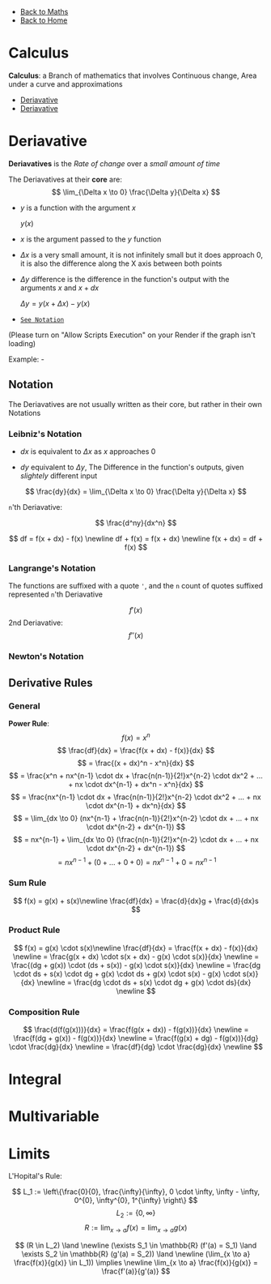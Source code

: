 
- [Back to Maths](./maths.md)
- [Back to Home](../../README.md)

# Calculus

**Calculus**: a Branch of mathematics that involves Continuous change, Area under a curve and approximations

- [Deriavative](#deriavative)
- [Deriavative](#deriavative)

# Deriavative

**Deriavatives** is the *Rate of change* over a *small amount of time*

The Deriavatives at their **core** are:
$$
\lim_{\Delta x \to 0} \frac{\Delta y}{\Delta x}
$$

- $y$ is a function with the argument $x$

    $y(x)$

- $x$ is the argument passed to the $y$ function

- $\Delta x$ is a very small amount, it is not infinitely small but it does approach 0, it is also the difference along the X axis between both points
- $\Delta y$ difference is the difference in the function's output with the arguments $x$ and $x + dx$
    
    $\Delta y = y(x + \Delta x) - y(x)$

- [`See Notation`](#notation)

(Please turn on "Allow Scripts Execution" on your Render if the graph isn't loading)

Example: -

<script>
    document.write("Hello, World");
</script>
<script src="https://cdn.jsdelivr.net/npm/function-plot@1/dist/function-plot.min.js"></script>

<div id="quadratic"></div>

<script>
    const quadratic = functionPlot({
        target: '#quadratic',
        width: 600,
        height: 400,
        grid: true,
        data: [
            {
                fn: 'x^2',
                color: "Dodgerblue",
                derivative: {
                    fn: `2*x`,
                    updateOnMouseMove: true   
                }
            }
        ]
    });
</script>

## Notation

The Deriavatives are not usually written as their core, but rather in their own Notations

### Leibniz's Notation

- $dx$ is equivalent to $\Delta x$ as $x$ approaches $0$

- $dy$ equivalent to $\Delta y$, The Difference in the function's outputs, given *slightely* different input

$$
\frac{dy}{dx} = \lim_{\Delta x \to 0} \frac{\Delta y}{\Delta x}
$$

`n`'th Deriavative:

$$
\frac{d^ny}{dx^n}
$$

$$
df = f(x + dx) - f(x) \newline
df + f(x) = f(x + dx) \newline
f(x + dx) = df + f(x)
$$

### Langrange's Notation

The functions are suffixed with a quote `'`, and the `n` count of quotes suffixed represented `n`'th Deriavative

$$
f'(x)
$$
2nd Deriavative:
$$
f''(x)
$$

### Newton's Notation


## Derivative Rules

### General


**Power Rule**:
$$
f(x) = x^n
$$
$$
\frac{df}{dx} = \frac{f(x + dx) - f(x)}{dx}
$$
$$
= \frac{(x + dx)^n - x^n}{dx}
$$
$$
= \frac{x^n + nx^{n-1} \cdot dx + \frac{n(n-1)}{2!}x^{n-2} \cdot dx^2 + ... + nx \cdot dx^{n-1} + dx^n - x^n}{dx}
$$
$$
= \frac{nx^{n-1} \cdot dx + \frac{n(n-1)}{2!}x^{n-2} \cdot dx^2 + ... + nx \cdot dx^{n-1} + dx^n}{dx}
$$
$$
= \lim_{dx \to 0} (nx^{n-1} + \frac{n(n-1)}{2!}x^{n-2} \cdot dx + ... + nx \cdot dx^{n-2} + dx^{n-1})
$$
$$
= nx^{n-1} + \lim_{dx \to 0} (\frac{n(n-1)}{2!}x^{n-2} \cdot dx + ... + nx \cdot dx^{n-2} + dx^{n-1})
$$
$$
= nx^{n-1} + (0 + ... + 0 + 0) = nx^{n-1} + 0 = nx^{n-1}
$$

### Sum Rule

$$
f(x) = g(x) + s(x)\newline
\frac{df}{dx} = \frac{d}{dx}g + \frac{d}{dx}s
$$

### Product Rule

$$
f(x) = g(x) \cdot s(x)\newline
\frac{df}{dx} = \frac{f(x + dx) - f(x)}{dx} \newline
= \frac{g(x + dx) \cdot s(x + dx) - g(x) \cdot s(x)}{dx} \newline
= \frac{(dg + g(x)) \cdot (ds + s(x)) - g(x) \cdot s(x)}{dx} \newline
= \frac{dg \cdot ds + s(x) \cdot dg + g(x) \cdot ds + g(x) \cdot s(x) - g(x) \cdot s(x)}{dx} \newline
= \frac{dg \cdot ds + s(x) \cdot dg + g(x) \cdot ds}{dx} \newline
$$

### Composition Rule

$$
\frac{d(f(g(x)))}{dx} = \frac{f(g(x + dx)) - f(g(x))}{dx} \newline
= \frac{f(dg + g(x)) - f(g(x))}{dx} \newline
= \frac{f(g(x) + dg) - f(g(x))}{dg} \cdot \frac{dg}{dx} \newline
= \frac{df}{dg} \cdot \frac{dg}{dx} \newline
$$



# Integral

# Multivariable

# Limits

L'Hopital's Rule:

$$
L_1 := \left\{\frac{0}{0}, \frac{\infty}{\infty}, 0 \cdot \infty, \infty - \infty, 0^{0}, \infty^{0}, 1^{\infty} \right\}
$$
$$
L_2 := \{0, \infty\}
$$
$$
R := \lim_{x \to a} f(x) = \lim_{x \to a} g(x)
$$

$$
(R \in L_2) \land \newline 
(\exists S_1 \in \mathbb{R} (f'(a) = S_1) \land \exists S_2 \in \mathbb{R} (g'(a) = S_2)) \land \newline
(\lim_{x \to a} \frac{f(x)}{g(x)} \in L_1)) \implies \newline
\lim_{x \to a} \frac{f(x)}{g(x)} = \frac{f'(a)}{g'(a)}
$$